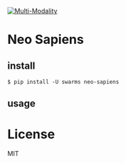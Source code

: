 [![Multi-Modality](agorabanner.png)](https://discord.gg/qUtxnK2NMf)

# Neo Sapiens


## install
`$ pip install -U swarms neo-sapiens`


## usage



# License
MIT
